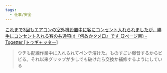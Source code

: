 ```yaml
---
tags:
  - 仕事/安全
---
```

[これまで3回もエアコンの室外機設置中に客にコンセント入れられましたが、勝手にコンセント入れる客の共通項は『何故かタメ口』です (2ページ目) - Togetter [トゥギャッター]](https://togetter.com/li/1919995?page=2)

>ウチも配線作業中に入れられてペンチ溶けた。ものすごい爆音するからビビる。それ以来グリップが少しでも破けたら交換か補修するようにしている

